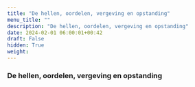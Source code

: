 ```yaml
---
title: "De hellen, oordelen, vergeving en opstanding"
menu_title: ""
description: "De hellen, oordelen, vergeving en opstanding"
date: 2024-02-01 06:00:01+00:42
draft: False
hidden: True
weight:
---
```

### De hellen, oordelen, vergeving en opstanding


